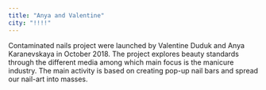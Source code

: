 ```yaml
---
title: "Anya and Valentine"
city: "!!!!"
---
```


Contaminated nails project were launched by Valentine Duduk and Anya Karanevskaya in October 2018. The project explores beauty standards through the different media among which main focus is the manicure industry. The main activity is based on creating pop-up nail bars and spread our nail-art into masses.
